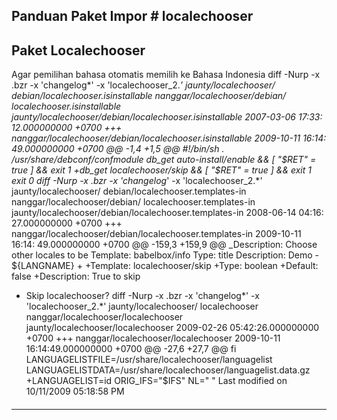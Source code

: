 ## Panduan Paket Impor # localechooser
## Paket Localechooser
Agar pemilihan bahasa otomatis memilih ke Bahasa Indonesia
diff -Nurp -x .bzr -x 'changelog*' -x 'localechooser_2.*' jaunty/localechooser/
debian/localechooser.isinstallable nanggar/localechooser/debian/
localechooser.isinstallable
 jaunty/localechooser/debian/localechooser.isinstallable	2007-03-06 17:33:
12.000000000 +0700
+++ nanggar/localechooser/debian/localechooser.isinstallable	2009-10-11 16:14:
49.000000000 +0700
@@ -1,4 +1,5 @@
 #!/bin/sh
 . /usr/share/debconf/confmodule
 db_get auto-install/enable && [ "$RET" = true ] && exit 1
+db_get localechooser/skip && [ "$RET" = true ] && exit 1
 exit 0
diff -Nurp -x .bzr -x 'changelog*' -x 'localechooser_2.*' jaunty/localechooser/
debian/localechooser.templates-in nanggar/localechooser/debian/
localechooser.templates-in
 jaunty/localechooser/debian/localechooser.templates-in	2008-06-14 04:16:
27.000000000 +0700
+++ nanggar/localechooser/debian/localechooser.templates-in	2009-10-11 16:14:
49.000000000 +0700
@@ -159,3 +159,9 @@ _Description: Choose other locales to be
 Template: babelbox/info
 Type: title
 Description: Demo - ${LANGNAME}
+
+Template: localechooser/skip
+Type: boolean
+Default: false
+Description: True to skip
+ Skip localechooser?
diff -Nurp -x .bzr -x 'changelog*' -x 'localechooser_2.*' jaunty/localechooser/
localechooser nanggar/localechooser/localechooser
 jaunty/localechooser/localechooser	2009-02-26 05:42:26.000000000 +0700
+++ nanggar/localechooser/localechooser	2009-10-11 16:14:49.000000000 +0700
@@ -27,6 +27,7 @@ fi
 LANGUAGELISTFILE=/usr/share/localechooser/languagelist
 LANGUAGELISTDATA=/usr/share/localechooser/languagelist.data.gz
+LANGUAGELIST=id
 ORIG_IFS="$IFS"
 NL="
 "
Last modified on 10/11/2009 05:18:58 PM
#### 
    
 
 
 
 
 
---
 
